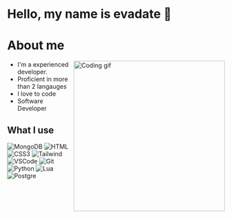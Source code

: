 # Hello, my name is evadate 👋
<!-- About Section -->
 # About me
 
<p>
 <img align="right" width="350" src="/assets/programmer.gif" alt="Coding gif" />

  - I'm a experienced developer.
  - Proficient in more than 2 langauges
  - I love to code
  - Software Developer

</p>

## What I use
![MongoDB](https://img.shields.io/badge/MongoDB-4EA94B?style=for-the-badge&logo=mongodb&logoColor=white)
![HTML](https://img.shields.io/badge/HTML5-E34F26?style=for-the-badge&logo=html5&logoColor=white)
![CSS3](https://img.shields.io/badge/CSS3-1572B6?style=for-the-badge&logo=css3&logoColor=white)
![Tailwind](https://img.shields.io/badge/Tailwind_CSS-092749?style=for-the-badge&logo=tailwindcss&logoColor=06B6D4&labelColor=000000)
![VSCode](https://img.shields.io/badge/Visual_Studio-0078d7?style=for-the-badge&logo=visual%20studio&logoColor=white)
![Git](https://img.shields.io/badge/Git-F05032?style=for-the-badge&logo=git&logoColor=white)
![Python](https://img.shields.io/badge/Python-3297f0?style=for-the-badge&logo=python&logoColor=white)
![Lua](https://img.shields.io/badge/Lua-1303fc?style=for-the-badge&logo=lua&logoColor=white)
![Postgre](https://img.shields.io/badge/Postgresql-336791?style=for-the-badge&logo=postgresql&logoColor=white)

<br/>
